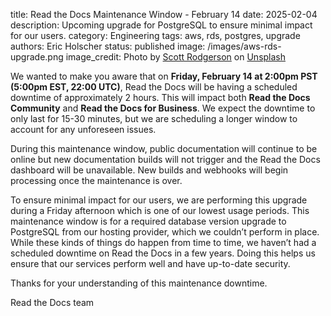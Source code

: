 title: Read the Docs Maintenance Window - February 14
date: 2025-02-04
description: Upcoming upgrade for PostgreSQL to ensure minimal impact for our users.
category: Engineering
tags: aws, rds, postgres, upgrade
authors: Eric Holscher
status: published
image: /images/aws-rds-upgrade.png
image_credit: Photo by <a href="https://unsplash.com/@scottrodgerson?utm_content=creditCopyText&utm_medium=referral&utm_source=unsplash">Scott Rodgerson</a> on <a href="https://unsplash.com/photos/black-and-yellow-striped-line-BwMcYuHI9OI?utm_content=creditCopyText&utm_medium=referral&utm_source=unsplash">Unsplash</a>


We wanted to make you aware that on **Friday, February 14 at 2:00pm PST (5:00pm EST, 22:00 UTC)**, Read the Docs will be having a scheduled downtime of approximately 2 hours.
This will impact both **Read the Docs Community** and **Read the Docs for Business**.
We expect the downtime to only last for 15-30 minutes, but we are scheduling a longer window to account for any unforeseen issues.

During this maintenance window, public documentation will continue to be online but new documentation builds will not trigger and the Read the Docs dashboard will be unavailable.
New builds and webhooks will begin processing once the maintenance is over.

To ensure minimal impact for our users, we are performing this upgrade during a Friday afternoon which is one of our lowest usage periods.
This maintenance window is for a required database version upgrade to PostgreSQL from our hosting provider, which we couldn’t perform in place.
While these kinds of things do happen from time to time, we haven’t had a scheduled downtime on Read the Docs in a few years. Doing this helps us ensure that our services perform well and have up-to-date security.

Thanks for your understanding of this maintenance downtime.

Read the Docs team
